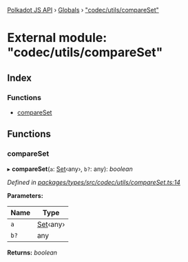 [Polkadot JS API](../README.md) › [Globals](../globals.md) › ["codec/utils/compareSet"](_codec_utils_compareset_.md)

# External module: "codec/utils/compareSet"

## Index

### Functions

* [compareSet](_codec_utils_compareset_.md#compareset)

## Functions

###  compareSet

▸ **compareSet**(`a`: [Set](../classes/_codec_btreeset_.btreeset.md#static-set)‹any›, `b?`: any): *boolean*

*Defined in [packages/types/src/codec/utils/compareSet.ts:14](https://github.com/polkadot-js/api/blob/4093ef9ffa/packages/types/src/codec/utils/compareSet.ts#L14)*

**Parameters:**

Name | Type |
------ | ------ |
`a` | [Set](../classes/_codec_btreeset_.btreeset.md#static-set)‹any› |
`b?` | any |

**Returns:** *boolean*
